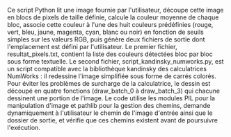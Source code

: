 Ce script Python lit une image fournie par l'utilisateur, découpe cette image en blocs de pixels de taille définie, calcule la couleur moyenne de chaque bloc, associe cette couleur à l'une des huit couleurs prédéfinies (rouge, vert, bleu, jaune, magenta, cyan, blanc ou noir) en fonction de seuils simples sur les valeurs RGB, puis génère deux fichiers de sortie dont l'emplacement est défini par l'utilisateur. Le premier fichier, resultat_pixels.txt, contient la liste des couleurs détectées bloc par bloc sous forme textuelle. Le second fichier, script_kandinsky_numworks.py, est un script compatible avec la bibliothèque kandinsky des calculatrices NumWorks : il redessine l'image simplifiée sous forme de carrés colorés. Pour éviter les problèmes de surcharge de la calculatrice, le dessin est découpé en quatre fonctions (draw_batch_0 à draw_batch_3) qui chacune dessinent une portion de l'image. Le code utilise les modules PIL pour la manipulation d'image et pathlib pour la gestion des chemins, demande dynamiquement à l'utilisateur le chemin de l'image d'entrée ainsi que le dossier de sortie, et vérifie que ces chemins existent avant de poursuivre l'exécution.
